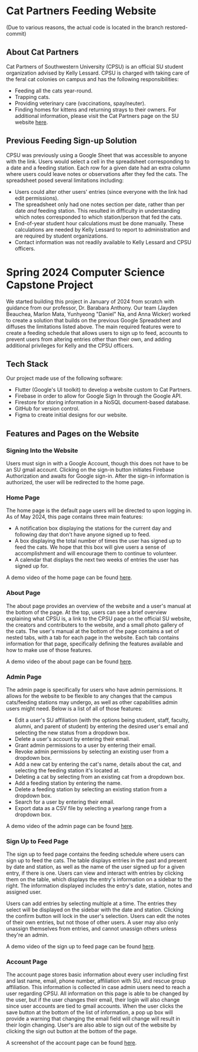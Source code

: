 # Cat Partners Feeding Website
(Due to various reasons, the actual code is located in the branch restored-commit)
## About Cat Partners
Cat Partners of Southwestern University (CPSU) is an official SU student organization advised by Kelly Lessard.  CPSU is charged with taking care of the feral cat colonies on campus and has the following responsibilities:
- Feeding all the cats year-round.
- Trapping cats.
- Providing veterinary care (vaccinations, spay/neuter).
- Finding homes for kittens and returning strays to their owners.
For additional information, please visit the Cat Partners page on the SU website [here](https://www.southwestern.edu/life-at-southwestern/student-organizations/special-interest/cat-partners/).

## Previous Feeding Sign-up Solution
CPSU was previously using a Google Sheet that was accessible to anyone with the link.  Users would select a cell in the spreadsheet corresponding to a date and a feeding station.  Each row for a given date had an extra column where users could leave notes or observations after they fed the cats.  The spreadsheet posed several limitations including:
- Users could alter other users' entries (since everyone with the link had edit permissions).
- The spreadsheet only had one notes section per date, rather than per date _and_ feeding station.  This resulted in difficulty in understanding which notes corresponded to which station/person that fed the cats.
- End-of-year student hour calculations must be done manually.  These calculations are needed by Kelly Lessard to report to administration and are required by student organizations.
- Contact information was not readily available to Kelly Lessard and CPSU officers.

# Spring 2024 Computer Science Capstone Project
We started building this project in January of 2024 from scratch with guidance from our professor, Dr. Barabara Anthony.  Our team (Jayden Beauchea, Marlon Mata, Yunhyeong "Daniel" Na, and Anna Wicker) worked to create a solution that builds on the previous Google Spreadsheet and diffuses the limitations listed above.  The main required features were to create a feeding schedule that allows users to sign up to feed, accounts to prevent users from altering entries other than their own, and adding additional privileges for Kelly and the CPSU officers.

## Tech Stack 
Our project made use of the following software:
- Flutter (Google's UI toolkit) to develop a website custom to Cat Partners.  
- Firebase in order to allow for Google Sign In through the Google API.
- Firestore for storing information in a NoSQL document-based database.
- GitHub for version control.
- Figma to create initial designs for our website.

## Features and Pages on the Website
### Signing Into the Website
Users must sign in with a Google Account, though this does not have to be an SU gmail account.  Clicking on the sign-in button initiates Firebase Authorization and awaits for Google sign-in.  After the sign-in information is authorized, the user will be redirected to the home page.

### Home Page
The home page is the default page users will be directed to upon logging in.  As of May 2024, this page contains three main features:
- A notification box displaying the stations for the current day and following day that don't have anyone signed up to feed.
- A box displaying the total number of times the user has signed up to feed the cats.  We hope that this box will give users a sense of accomplishment and will encourage them to continue to volunteer.
- A calendar that displays the next two weeks of entries the user has signed up for.

A demo video of the home page can be found [here](https://drive.google.com/file/d/1Vrchu2FBnlDcOtnVIyn3liiXb1Lvodsm/view?usp=sharing).

### About Page
The about page provides an overview of the website and a user's manual at the bottom of the page.  At the top, users can see a brief overview explaining what CPSU is, a link to the CPSU page on the official SU website, the creators and contributers to the website, and a small photo gallery of the cats.  The user's manual at the bottom of the page contains a set of nested tabs, with a tab for each page in the website.  Each tab contains information for that page, specifically defining the features available and how to make use of those features.  

A demo video of the about page can be found [here](https://drive.google.com/file/d/1NEbtWCFAfSJkU7IY6m7DZAmby0SNmmLn/view?usp=sharing).

### Admin Page
The admin page is specifically for users who have admin permissions.  It allows for the website to be flexible to any changes that the campus cats/feeding stations may undergo, as well as other capabilities admin users might need.  Below is a list of all of those features:

- Edit a user's SU affiliation (with the options being student, staff, faculty, alumni, and parent of student) by entering the desired user's email and selecting the new status from a dropdown box.
- Delete a user's account by entering their email.
- Grant admin permissions to a user by entering their email.
- Revoke admin permissions by selecting an existing user from a dropdown box.
- Add a new cat by entering the cat's name, details about the cat, and selecting the feeding station it's located at.
- Deleting a cat by selecting from an existing cat from a dropdown box.
- Add a feeding station by entering the name.
- Delete a feeding station by selecting an existing station from a dropdown box.
- Search for a user by entering their email.
- Export data as a CSV file by selecting a yearlong range from a dropdown box.

A demo video of the admin page can be found [here](https://drive.google.com/file/d/1z5ZmxNhxAfLXjHhymFgovI_GY0cn0Trd/view?usp=sharing).

### Sign Up to Feed Page
The sign up to feed page contains the feeding schedule where users can sign up to feed the cats.  The table displays entries in the past and present by date and station, as well as the name of the user signed up for a given entry, if there is one.  Users can view and interact with entries by clicking them on the table, which displays the entry's information on a sidebar to the right.  The information displayed includes the entry's date, station, notes and assigned user.  

Users can add entries by selecting multiple at a time.  The entries they select will be displayed on the sidebar with the date and station.  Clicking the confirm button will lock in the user's selection.  Users can edit the notes of their own entries, but not those of other users.  A user may also only unassign themselves from entries, and cannot unassign others unless they're an admin.

A demo video of the sign up to feed page can be found [here](https://drive.google.com/file/d/1vHcPDvv1DWjwpt9RHrnMLyubZWwqWtqb/view?usp=sharing).

### Account Page
The account page stores basic information about every user including first and last name, email, phone number, affiliation with SU, and rescue group affiliation.  This information is collected in case admin users need to reach a user regarding CPSU.  All information on this page is able to be changed by the user, but if the user changes their email, their login will also change since user accounts are tied to gmail accounts.  When the user clicks the save button at the bottom of the list of information, a pop up box will provide a warning that changing the email field will change will result in their login changing.  User's are also able to sign out of the website by clicking the sign out button at the bottom of the page.

A screenshot of the account page can be found [here](https://drive.google.com/file/d/1H_mTCkjJ2S8qaDd7g_gTVacoel3pGrGq/view?usp=sharing).



